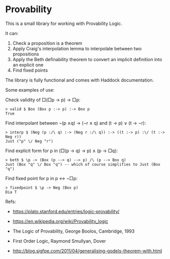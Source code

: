 # Provability

This is a small library for working with Provability Logic.

It can:

1. Check a proposition is a theorem
2. Apply Craig's interpolation lemma to interpolate between two propositions
3. Apply the Beth definability theorem to convert an implicit definition into an explicit one
4. Find fixed points

The library is fully functional and comes with Haddock documentation.

Some examples of use:

Check validity of □(□p → p) → □p:

    > valid $ Box (Box p :-> p) :-> Box p
    True

Find interpolant between ¬(p ∧q) → (¬r ∧ q) and (t → p) ∨ (t → ¬r):

    > interp $ (Neg (p :/\ q) :-> (Neg r :/\ q)) :-> ((t :-> p) :\/ (t :-> Neg r))
    Just ("p" \/ Neg "r")

Find explicit form for p in (□(p → q) → p) ∧ (p → □q):

    > beth $ \p -> (Box (p --> q) --> p) /\ (p --> Box q)
    Just (Box "q" \/ Box "q") -- which of course simplifies to Just (Box "q")

Find fixed point for p in p ↔ ¬□p:

    > fixedpoint $ \p -> Neg (Box p)
    Dia T

Refs:

* https://plato.stanford.edu/entries/logic-provability/

* https://en.wikipedia.org/wiki/Provability_logic

* The Logic of Provability, George Boolos, Cambridge, 1993

* First Order Logic, Raymond Smullyan, Dover

* http://blog.sigfpe.com/2011/04/generalising-godels-theorem-with.html
